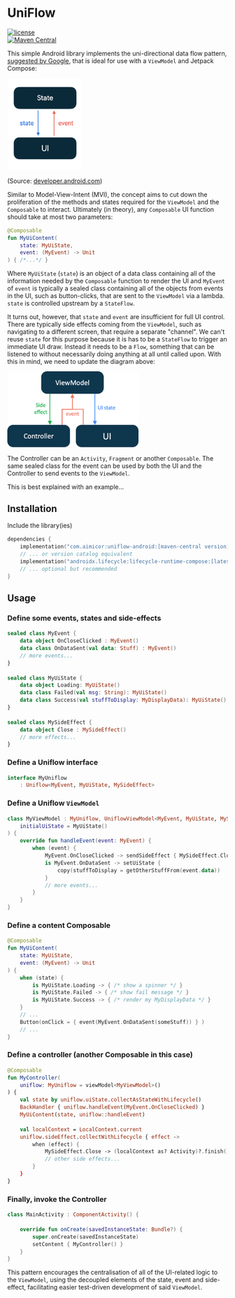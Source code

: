 # UniFlow

[![license](https://img.shields.io/badge/license-MIT-blue.svg)](https://github.com/aimicor/uniflow/blob/master/LICENSE)  
[![Maven Central](https://img.shields.io/maven-central/v/com.aimicor/uniflow-android  
)](https://central.sonatype.com/artifact/com.aimicor/uniflow-android)  

This simple Android library implements the uni-directional data flow pattern, [suggested by Google](https://developer.android.com/jetpack/compose/architecture), that is ideal for use with a `ViewModel` and Jetpack Compose:

<img src="https://github.com/aimicor/uniflow/blob/main/state-unidirectional-flow.png" alt="drawing" width="170"/>

(Source: [developer.android.com](https://developer.android.com/jetpack/compose/architecture))

Similar to Model-View-Intent (MVI), the concept aims to cut down the proliferation of the methods and states required for the `ViewModel` and the `Composable` to interact. Ultimately (in theory), any `Composable` UI function should take at most two parameters:
``` kotlin
@Composable  
fun MyUiContent(  
    state: MyUiState,  
    event: (MyEvent) -> Unit  
) { /*...*/ }
```
Where `MyUiState`  (`state`) is an object of a data class containing all of the information needed by the `Composable` function to render the UI and `MyEvent` of `event` is typically a sealed class containing all of the objects from events in the UI, such as button-clicks, that are sent to the `ViewModel` via a lambda. `state` is controlled upstream by a `StateFlow`.

It turns out, however, that `state` and `event` are insufficient for full UI control. There are typically side effects coming from the `ViewModel`, such as navigating to a different screen, that require a separate "channel". We can't reuse `state` for this purpose because it is has to be a `StateFlow` to trigger an immediate UI draw. Instead it needs to be a `Flow`, something that can be listened to without necessarily doing anything at all until called upon. With this in mind, we need to update the diagram above:

<img src="https://github.com/aimicor/uniflow/blob/main/state-udf-update.png" alt="drawing" width="300"/>

The Controller can be an `Activity`, `Fragment` or another `Composable`. The same sealed class for the event can be used by both the UI and the Controller to send events to the `ViewModel`.

This is best explained with an example...
## Installation
Include the library(ies)
```kotlin dsl  
dependencies {
    implementation("com.aimicor:uniflow-android:[maven-central version]") 
    // ... or version catalog equivalent 
    implementation("androidx.lifecycle:lifecycle-runtime-compose:[latest compatible version]")
    // ... optional but recommended
}  
```  
## Usage
### Define some events, states and side-effects
```kotlin  
sealed class MyEvent {  
    data object OnCloseClicked : MyEvent()
    data class OnDataSent(val data: Stuff) : MyEvent()  
    // more events...
}

sealed class MyUiState {
    data object Loading: MyUiState()
    data class Failed(val msg: String): MyUiState()
    data class Success(val stuffToDisplay: MyDisplayData): MyUiState()
}

sealed class MySideEffect {  
    data object Close : MySideEffect()
    // more effects...
}
```  
### Define a Uniflow interface
```kotlin  
interface MyUniflow  
    : Uniflow<MyEvent, MyUiState, MySideEffect>
```  
### Define a Uniflow `ViewModel`
```kotlin  
class MyViewModel : MyUniflow, UniflowViewModel<MyEvent, MyUiState, MySideEffect>(
    initialUiState = MyUiState()
) {  
    override fun handleEvent(event: MyEvent) {
        when (event) {  
            MyEvent.OnCloseClicked -> sendSideEffect { MySideEffect.Close }  
            is MyEvent.OnDataSent -> setUiState { 
                copy(stuffToDisplay = getOtherStuffFrom(event.data))
            }
            // more events...
        }
    }
}
```  
### Define a content Composable
```kotlin  
@Composable  
fun MyUiContent(  
    state: MyUiState,  
    event: (MyEvent) -> Unit  
) {
    when (state) {
        is MyUiState.Loading -> { /* show a spinner */ }
        is MyUiState.Failed -> { /* show fail message */ }
        is MyUiState.Success -> { /* render my MyDisplayData */ }
    }
    // ...
    Button(onClick = { event(MyEvent.OnDataSent(someStuff)) } )
    // ...
}

```  
### Define a controller (another Composable in this case)
```kotlin  
@Composable  
fun MyController(  
    uniflow: MyUniflow = viewModel<MyViewModel>()
) {  
    val state by uniflow.uiState.collectAsStateWithLifecycle()  
    BackHandler { uniflow.handleEvent(MyEvent.OnCloseClicked) }  
    MyUiContent(state, uniflow::handleEvent)

    val localContext = LocalContext.current
    uniflow.sideEffect.collectWithLifecycle { effect ->  
        when (effect) {  
            MySideEffect.Close -> (localContext as? Activity)?.finish()
            // other side effects...
        }
    }
}
```
### Finally, invoke the Controller
```kotlin 
class MainActivity : ComponentActivity() {  

    override fun onCreate(savedInstanceState: Bundle?) {  
        super.onCreate(savedInstanceState)  
        setContent { MyController() }  
    }  
}
```
This pattern encourages the centralisation of all of the UI-related logic to the `ViewModel`, using the decoupled elements of the state, event and side-effect, facilitating easier test-driven development of said `ViewModel`.
